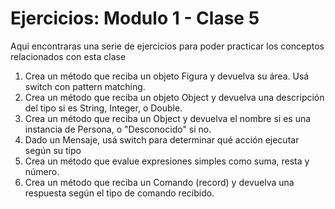 # Ejercicios: Modulo 1 - Clase 5

Aqui encontraras una serie de ejercicios para poder practicar los conceptos relacionados con esta clase

1. Crea un método que reciba un objeto Figura y devuelva su área. Usá switch con pattern matching.
2. Crea un método que reciba un objeto Object y devuelva una descripción del tipo si es String, Integer, o Double.
3. Crea un método que reciba un Object y devuelva el nombre si es una instancia de Persona, o "Desconocido" si no.
4. Dado un Mensaje, usá switch para determinar qué acción ejecutar según su tipo
5. Crea un método que evalue expresiones simples como suma, resta y número.
6. Crea un método que reciba un Comando (record) y devuelva una respuesta según el tipo de comando recibido.